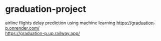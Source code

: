 # graduation-project
airline flights delay prediction using machine learning
https://graduation-p.onrender.com/  
https://graduation-p.up.railway.app/
